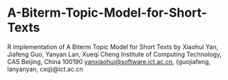 # A-Biterm-Topic-Model-for-Short-Texts

R implementation of  A Biterm Topic Model for Short Texts by Xiaohui Yan, Jiafeng Guo, Yanyan Lan, Xueqi Cheng
Institute of Computing Technology, CAS
Beijing, China 100190
yanxiaohui@software.ict.ac.cn, {guojiafeng, lanyanyan, cxq}@ict.ac.cn

